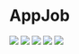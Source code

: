 

<html>
<body>
    <h1>AppJob</h1>
    <img src="https://github.com/fadi559/Appjob/blob/808d9497d4a313a76d836a55a7085fbef3d12350/src/Images/Simulator.1M.png" />
     <img src="https://github.com/fadi559/Appjob/blob/d8e241f9549018d2efd4eb14ca75d79bf8c40cdd/src/Images/Simulator.2.png" />
     <img src="https://github.com/fadi559/Appjob/blob/d8e241f9549018d2efd4eb14ca75d79bf8c40cdd/src/Images/Simulator3.png" />
     <img src="https://github.com/fadi559/Appjob/blob/d8e241f9549018d2efd4eb14ca75d79bf8c40cdd/src/Images/Simulator4.png" />
     <img src="https://github.com/fadi559/Appjob/blob/d8e241f9549018d2efd4eb14ca75d79bf8c40cdd/src/Images/Simulator5.png" />
</body>
</html>
